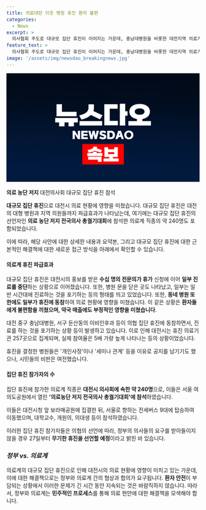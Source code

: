 ```yaml
---
title: 의료대란 이웃 병원 휴진 환자 불편
categories:
  - News
excerpt: >
  의사협회 주도로 대규모 집단 휴진이 이어지는 가운데, 충남대병원을 비롯한 대전지역 의료기관에서는 수십 명의 의사가 휴가를 신청하고 일부 진료가 중단되는 상황이 발생했다. 이에 따라 일반 환자들은 진료를 받기 어려워하고, 동네 병원과 약국에서도 매출 감소와 불편을 겪고 있다. 또한, 의협의 무기한 휴진 가능성과 관련한 우려도 커지고 있다.
feature_text: >
  의사협회 주도로 대규모 집단 휴진이 이어지는 가운데, 충남대병원을 비롯한 대전지역 의료기관에서는 수십 명의 의사가 휴가를 신청하고 일부 진료가 중단되는 상황이 발생했다. 이에 따라 일반 환자들은 진료를 받기 어려워하고, 동네 병원과 약국에서도 매출 감소와 불편을 겪고 있다. 또한, 의협의 무기한 휴진 가능성과 관련한 우려도 커지고 있다.
image: '/assets/img/newsdao_breakingnews.jpg'
---
```


<p><img src="/assets/img/newsdao_breakingnews.jpg" alt="pcversion 속보" /></p>

<p><strong>의료 농단 저지</strong> 대전의사회 대규모 집단 휴진 참석</p>

<p><strong>대규모 집단 휴진</strong>으로 대전시 의료 현황에 영향을 미쳤습니다. 대규모 집단 휴진은 대전의 대형 병원과 지역 의원들까지 파급효과가 나타났는데, 여기에는 대규모 집단 휴진의 선언자인 <strong>의료 농단 저지 전국의사 총궐기대회</strong>에 참석한 의료계 직종의 약 240명도 포함되었습니다. </p>

<p>이에 따라, 해당 사안에 대한 상세한 내용과 요약본, 그리고 대규모 집단 휴진에 대한 근본적인 해결책에 대한 새로운 접근 방식을 아래에서 확인할 수 있습니다. </p>

<h4>의료계 휴진 파급효과</h4>

<p>대규모 집단 휴진은 대전시의 홍보를 받은 <strong>수십 명의 전문의가 휴가</strong> 신청에 이어 <strong>일부 진료를 중단</strong>하는 상황으로 이어졌습니다. 또한, 병원 문을 닫은 곳도 나타났고, 일부는 일반 시간대에 진료하는 것을 포기하는 등의 형태를 띄고 있었습니다. 또한, <strong>동네 병원 또한에도 일부가 휴진에 동참</strong>하여 의료 현황에 영향을 미쳤습니다. 이 같은 상황은 <strong>환자들에게 불편함을 끼쳤으며, 약국 매출에도 부정적인 영향을 미쳤습니다</strong>. </p>

<p>대전 중구 충남대병원, 서구 둔산동의 이비인후과 등이 의협 집단 휴진에 동참하면서, 진료를 하는 것을 포기하는 상황 등이 발생하고 있습니다. 이로 인해 대전시는 휴진 의료기관 257곳으로 집계되며, 실제 참여율은 5배 가량 높게 나타나는 등의 상황이었습니다.</p>

<p>휴진을 결정한 병원들은 '개인사정'이나 '세미나 관계' 등을 이유로 공지를 남기기도 했으나, 시민들의 비판은 여전했습니다. </p>

<h4>집단 휴진 참가자의 수</h4>

<p>집단 휴진에 참가한 의료계 직종은 <strong>대전시 의사회에 속한 약 240명</strong>으로, 이들은 서울 여의도공원에서 열린 <strong>'의료농단 저지 전국의사 총궐기대회'에 참석</strong>하였습니다. </p>

<p>이들은 대전시청 앞 보라매공원에 집결한 뒤, 서울로 향하는 전세버스 9대에 탑승하여 이동했으며, 대학교수, 개원의, 의대생 등이 참석하였습니다. </p>

<p>이러한 집단 휴진 참가자들은 의협의 선언에 따라, 정부의 의사들의 요구를 받아들이지 않을 경우 27일부터 <strong>무기한 휴진을 선언할 예정</strong>이라고 밝힌 바 있습니다.</p>

<h3><em>정부 vs. 의료계</em></h3>

<p>의료계의 대규모 집단 휴진으로 인해 대전시의 의료 현황에 영향이 미치고 있는 가운데, 이에 대한 해결책으로는 정부와 의료계 간의 협상과 합의가 요구됩니다. <strong>환자 안전</strong>이 부담되는 상황에서 이러한 문제가 긴 시간 동안 지속되는 것은 바람직하지 않습니다. 따라서, 정부와 의료계는 <strong>민주적인 프로세스</strong>를 통해 의료 현안에 대한 해결책을 모색해야 합니다.</p>


